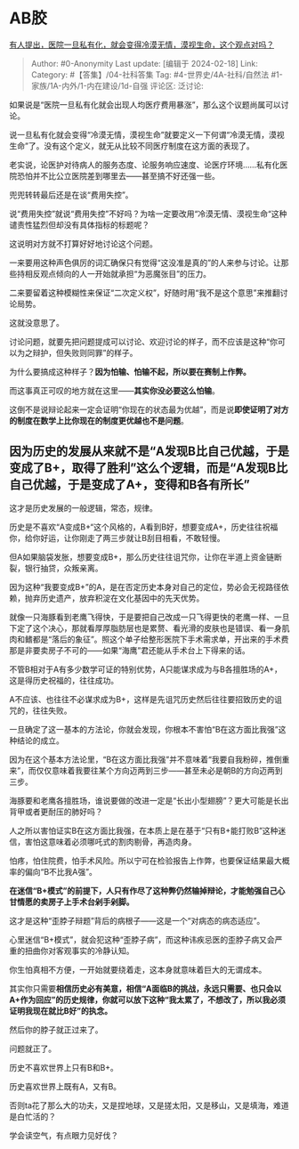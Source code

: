 # AB胶
[有人提出，医院一旦私有化，就会变得冷漠无情，漠视生命，这个观点对吗？](https://www.zhihu.com/question/548190850/answer/3399238133)

> Author: #0-Anonymity
> Last update: [编辑于 2024-02-18]
> Link:
> Category: #【答集】/04-社科答集 
> Tag:  #4-世界史/4A-社科/自然法 #1-家族/1A-内外/1-内在建设/1d-自强 
> 评论区:
> 泛讨论:

如果说是“医院一旦私有化就会出现人均医疗费用暴涨”，那么这个议题尚属可以讨论。

说一旦私有化就会变得“冷漠无情，漠视生命”就要定义一下何谓“冷漠无情，漠视生命”了。没有这个定义，就无从比较不同医疗制度在这方面的表现了。

老实说，论医护对待病人的服务态度、论服务响应速度、论医疗环境……私有化医院恐怕并不比公立医院差到哪里去——甚至搞不好还强一些。

兜兜转转最后还是在谈“费用失控”。

说“费用失控”就说“费用失控”不好吗？为啥一定要改用“冷漠无情、漠视生命“这种谴责性猛烈但却没有具体指标的标题呢？

这说明对方就不打算好好地讨论这个问题。

一来要用这种声色俱厉的词汇确保只有觉得“这没准是真的”的人来参与讨论。让那些持相反观点倾向的人一开始就承担“为恶魔张目”的压力。

二来要留着这种模糊性来保证“二次定义权”，好随时用“我不是这个意思”来推翻讨论局势。

这就没意思了。

讨论问题，就要先把问题提成可以讨论、欢迎讨论的样子，而不应该是这种“你可以为之辩护，但失败则同罪”的样子。

为什么要搞成这种样子？**因为怕输、怕输不起，所以要在赛制上作弊。**

而这事真正可叹的地方就在这里——**其实你没必要这么怕输**。

这倒不是说辩论起来一定会证明“你现在的状态最为优越”，而是说**即使证明了对方的制度在数学上比你现在的制度更优越也不是问题**。

## **因为历史的发展从来就不是“A发现B比自己优越，于是变成了B+，取得了胜利”这么个逻辑，而是“A发现B比自己优越，于是变成了A+，变得和B各有所长”** ##

这才是历史发展的一般逻辑，常态，规律。

历史是不喜欢“A变成B+“这个风格的，A看到B好，想要变成A+，历史往往祝福你，给你好运，让你刚走了两三步就让B刮目相看，不敢轻慢。

但A如果脑袋发胀，想要变成B+，那么历史往往诅咒你，让你在半道上资金链断裂，银行抽贷，众叛亲离。

因为这种“我要变成B+”的A，是在否定历史本身对自己的定位，势必会无视路径依赖，抛弃历史遗产，放弃积淀在文化基因中的先天优势。

就像一只海豚看到老鹰飞得快，于是要把自己改成一只飞得更快的老鹰一样、一旦下定了这个决心，那就看厚厚脂肪层也是累赘、看光滑的皮肤也是错误、看一身肌肉和鳍都是“落后的象征”。照这个单子给整形医院下手术需求单，开出来的手术费那是非要卖房子不可的——如果“海鹰”君还能从手术台上下得来的话。

不管B相对于A有多少数学可证的特别优势，A只能谋求成为与B各擅胜场的A+，这是得历史祝福的，往往成功。

A不应该、也往往不必谋求成为B+，这样是先诅咒历史然后往往要招致历史的诅咒的，往往失败。

一旦确定了这一基本的方法论，你就会发现，你根本不害怕“B在这方面比我强”这种结论的成立。

因为在这个基本方法论里，“B在这方面比我强”并不意味着“我要自我粉碎，推倒重来”，而仅仅意味着我要往某个方向迈两到三步——甚至未必是朝B的方向迈两到三步。

海豚要和老鹰各擅胜场，谁说要做的改进一定是“长出小型翅膀”？更大可能是长出背甲或者更耐压的肺好吗？

人之所以害怕证实B在这方面比我强，在本质上是在基于“只有B+能打败B”这种迷信，害怕这意味着必须哪吒式的割肉剔骨，再造肉身。

怕疼，怕住院费，怕手术风险。所以宁可在检验报告上作弊，也要保证结果最大概率的偏向“B不比我A强”。

**在迷信“B+模式”的前提下，人只有作尽了这种弊仍然输掉辩论，才能勉强自己心甘情愿的卖房子上手术台剁手剁脚。**

这才是这种“歪脖子辩题”背后的病根子——这是一个“对病态的病态适应”。

心里迷信“B+模式”，就会犯这种“歪脖子病”，而这种讳疾忌医的歪脖子病又会严重的扭曲你对客观事实的冷静认知。

你生怕真相不方便，一开始就要绕着走，这本身就意味着巨大的无谓成本。

其实你只需要**相信历史必有美意，相信“A面临B的挑战，永远只需要、也只会以A+作为回应”的历史规律，你就可以放下这种“我太累了，不想改了，所以我必须证明我现在就比B好”的执念。**

然后你的脖子就正过来了。

问题就正了。

历史不喜欢世界上只有B和B+。

历史喜欢世界上既有A，又有B。

否则ta花了那么大的功夫，又是捏地球，又是搓太阳，又是移山，又是填海，难道是白忙活的？

学会读空气，有点眼力见好伐？